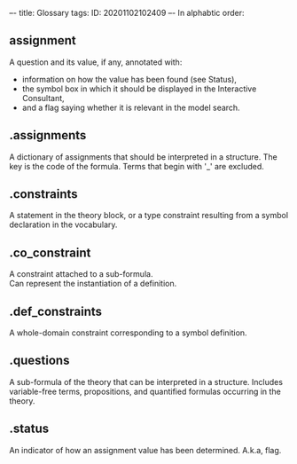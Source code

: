 –-
title: Glossary
tags: 
ID: 20201102102409
–-
In alphabtic order:

## **assignment**  
A question and its value, if any, annotated with: 
* information on how the value has been found (see Status),
* the symbol box in which it should be displayed in the Interactive Consultant,
* and a flag saying whether it is relevant in the model search.

## **.assignments**  
A dictionary of assignments that should be interpreted in a structure.
The key is the code of the formula.
Terms that begin with '_' are excluded.

## **.constraints**  
A statement in the theory block, or a type constraint resulting from a symbol declaration in the vocabulary.

## **.co_constraint**  
A constraint attached to a sub-formula.  
Can represent the instantiation of a definition.

## **.def_constraints**  
A whole-domain constraint corresponding to a symbol definition. 

## **.questions**
A sub-formula of the theory that can be interpreted in a structure.
Includes variable-free terms, propositions, and quantified formulas occurring in the theory.

## **.status**  
An indicator of how an assignment value has been determined.
A.k.a, flag.
